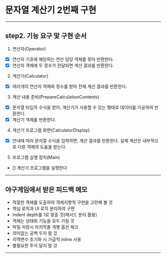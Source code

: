 # 문자열 계산기 2번째 구현

---
## step2. 기능 요구 맟 구현 순서

1. 연산자(Operator)
- [X] 연산자 기호에 해당하는 연산 담당 객체를 찾아 반환한다.
- [X] 연산자 객체에 두 정수가 전달되면 계산 결과를 반환한다.

2. 계산기(Calculator)
- [X] 여러개의 연산자 객체와 정수를 받아 전체 계산 결과를 반환한다.

3. 계산 내용 준비(PrepareCalculationContents)
- [X] 문자열 타입의 수식을 받아, 계산기가 사용할 수 있는 형태로 데이터를 가공하여 반환한다.
- [X] 계산기 객체를 반환한다.

4. 계산기 프로그램 화면(CalculatorDisplay)
- [X] 안내에 따라 문자열 수식을 입력하면, 계산 결과를 반환한다. 실제 계산은 내부적으로 다른 객체의 도움을 받는다.

5. 프로그램 실행 장치(Main)
- [] 계산기 프로그램을 실행한다

---

## 야구게임에서 받은 피드백 메모

- 적절한 객체를 도출하여 객체지향적 구현을 고민해 볼 것
- 핵심 로직과 UI 로직 분리하여 구현
- indent depth를 1로 맞출 것(메서드 분리 활용)
- 객체는 상태와 기능을 모두 가질 것
- 파일 저장시 마지막줄 개행 옵션 체크
- 의미없는 공백 두지 말 것
- 지역변수 초기화 시 가급적 inline 사용
- 불필요한 주석 달지 말 것

 ---
